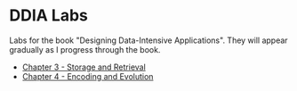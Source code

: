 # DDIA Labs

Labs for the book "Designing Data-Intensive Applications". They will appear gradually as I progress through the book.

* [Chapter 3 - Storage and Retrieval](./ch3)
* [Chapter 4 - Encoding and Evolution](./ch4)
